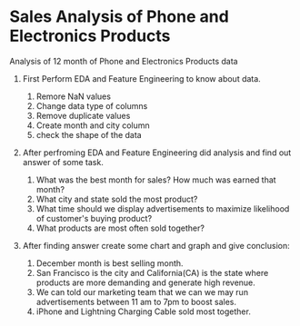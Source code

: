 # Sales Analysis of Phone and Electronics Products

Analysis of 12 month of Phone and Electronics Products data

1. First Perform EDA and Feature Engineering to know about data.

    1. Remore NaN values
    2. Change data type of columns
    3. Remove duplicate values
    4. Create month and city column
    5. check the shape of the data

2. After perfroming EDA and Feature Engineering did analysis and find out answer of some task.

    1. What was the best month for sales? How much was earned that month? 
    2. What city and state sold the most product?
    3. What time should we display advertisements to maximize likelihood of customer's buying product?
    4. What products are most often sold together?


3. After finding answer create some chart and graph and give conclusion:

    1. December month is best selling month.
    2. San Francisco is the city and California(CA) is the state where products are more demanding and generate high revenue.
    3. We can told our marketing team that we can we may run advertisements between 11 am to 7pm to boost sales.
    4. iPhone and Lightning Charging Cable sold most together.
